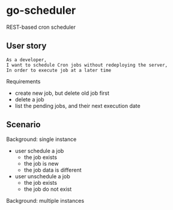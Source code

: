 # go-scheduler
REST-based cron scheduler


## User story 

```
As a developer,
I want to schedule Cron jobs without redeploying the server,
In order to execute job at a later time
```

Requirements
- create new job, but delete old job first
- delete a job
- list the pending jobs, and their next execution date


## Scenario

Background: single instance 
- user schedule a job
  - the job exists
  - the job is new
  - the job data is different 
- user unschedule a job
  - the job exists
  - the job do not exist 

Background: multiple instances 
